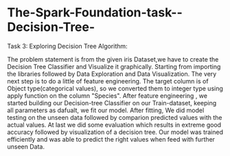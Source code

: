 # The-Spark-Foundation-task--Decision-Tree-

Task 3: Exploring Decision Tree Algorithm:

The problem statement is from the given iris Dataset,we have to create the Decision Tree Classifier and Visualize it graphically. Starting from importing the libraries followed by Data Exploration and Data Visualization. The very next step is to do a little of feature engineering. The target column is of Object type(categorical values), so we converted them to integer type using apply function on the column "Species". After feature engineering , we started building our Decision-tree Classifier on our Train-dataset, keeping all parameters as dafualt, we fit our model. After fitting, We did model testing on the unseen data followed by comparion predicted values with the actual values. At last we did some evaluation which results in extreme good accuracy followed by visualization of a decision tree. Our model was trained efficiently and was able to predict the right values when feed with further unseen Data.
